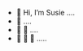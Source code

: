 - 👋 Hi, I’m Susie ....
- 👋 ....
- 👋 👋 ....
- 👋 👋 👋 .....

<!---
susj0/susj0 is a ✨ special ✨ repository because its `README.md` (this file) appears on your GitHub profile.
You can click the Preview link to take a look at your changes.
--->
